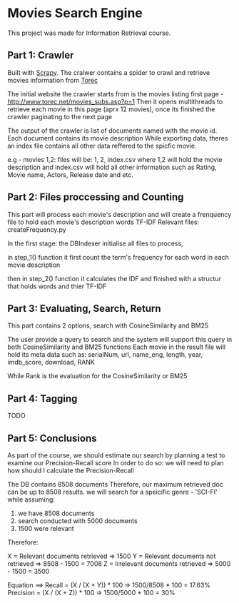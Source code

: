# Movies Search Engine

This project was made for Information Retrieval course.


## Part 1: Crawler

Built with [Scrapy](http://scrapy.org/).
The cralwer contains a spider to crawl and retrieve movies information from [Torec](http://torec.net)

The initial website the crawler starts from is the movies listing first page - http://www.torec.net/movies_subs.asp?p=1
Then it opens multithreads to retrieve each movie in this page (aprx 12 movies), once its finished the crawler paginating to the next page

The output of the crawler is list of documents named with the movie id.
Each document contains its movie description
While exporting  data, theres an index file contains all other data reffered to the spicfic movie.

e.g - movies 1,2:
files will be: 1, 2, index.csv
where 1,2 will hold the movie description
and index.csv will hold all other information such as Rating, Movie name, Actors, Release date and etc.

## Part 2: Files proccessing and Counting

This part will process each movie's description and will create a frenquency file to hold each movie's description words TF-IDF
Relevant files:   createFrequency.py

In the first stage: the DBIndexer initialise all files to process,

in step_1() function it first count the term's frequency for each word in each movie description

then in step_2() function it calculates the IDF and finished with a structur that holds words and thier TF-IDF


## Part 3: Evaluating, Search, Return

This part contains 2 options, search with CosineSimilarity and BM25

The user provide a query to search and the system will support this query in both CosineSimilarity and BM25 functions
Each movie in the result file will hold its meta data such as: serialNum, url, name_eng, length, year, imdb_score, download, RANK
 
 While Rank is the evaluation for the CosineSimilarity or BM25

## Part 4: Tagging

TODO

## Part 5: Conclusions

As part of the course, we should estimate our search by planning a test to examine our Precision-Recall score
In order to do so: we will need to plan how should I calculate the Precision-Recall

The DB contains 8508 documents
Therefore, our maximum retrieved doc can be up to 8508 results.
we will search for a speicific genre - 'SCI-FI' while assuming:

1. we have 8508 documents
2. search conducted with 5000 documents
3. 1500 were relevant

Therefore:

X = Relevant documents retrieved =>  1500
Y = Relevant documents not retrieved => 8508 - 1500 = 7008
Z = Irrelevant documents retrieved => 5000 - 1500 = 3500

Equation ==>
Recall = (X / (X + Y)) * 100 => 1500/8508 * 100 = 17.63%
Precision = (X / (X + Z)) * 100 => 1500/5000 * 100 = 30%

